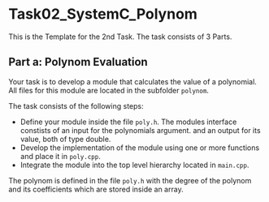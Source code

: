# Task02_SystemC_Polynom
This is the Template for the 2nd Task.
The task consists of 3 Parts.
## Part a: Polynom Evaluation
Your task is to develop a module that calculates the value of a polynomial.
All files for this module are located in the subfolder ```polynom```.

The task consists of the following steps:
- Define your module inside the file ```poly.h```. The modules interface constists of an input for the polynomials argument. and an output for its value, both of type double.
- Develop the implementation of the module using one or more functions and place it in ```poly.cpp```.
- Integrate the module into the top level hierarchy located in ```main.cpp```.

The polynom is defined in the file ```poly.h``` with the degree of the polynom and its coefficients which are stored inside an array.

